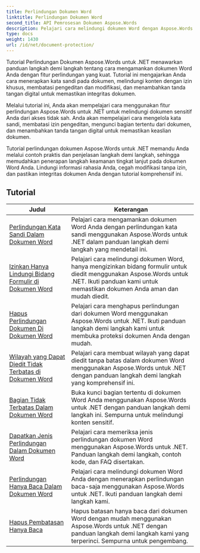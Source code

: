 ```yaml
---
title: Perlindungan Dokumen Word
linktitle: Perlindungan Dokumen Word
second_title: API Pemrosesan Dokumen Aspose.Words
description: Pelajari cara melindungi dokumen Word dengan Aspose.Words untuk .NET. Tutorial ini akan memandu Anda melalui berbagai metode perlindungan, seperti mengunci perubahan, perlindungan kata sandi, membatasi akses ke elemen dokumen, dan banyak lagi.
type: docs
weight: 1430
url: /id/net/document-protection/
---
```

Tutorial Perlindungan Dokumen Aspose.Words untuk .NET menawarkan panduan langkah demi langkah tentang cara mengamankan dokumen Word Anda dengan fitur perlindungan yang kuat. Tutorial ini mengajarkan Anda cara menerapkan kata sandi pada dokumen, melindungi konten dengan izin khusus, membatasi pengeditan dan modifikasi, dan menambahkan tanda tangan digital untuk memastikan integritas dokumen.

Melalui tutorial ini, Anda akan mempelajari cara menggunakan fitur perlindungan Aspose.Words untuk .NET untuk melindungi dokumen sensitif Anda dari akses tidak sah. Anda akan mempelajari cara mengelola kata sandi, membatasi izin pengeditan, mengunci bagian tertentu dari dokumen, dan menambahkan tanda tangan digital untuk memastikan keaslian dokumen.

Tutorial perlindungan dokumen Aspose.Words untuk .NET memandu Anda melalui contoh praktis dan penjelasan langkah demi langkah, sehingga memudahkan penerapan langkah keamanan tingkat lanjut pada dokumen Word Anda. Lindungi informasi rahasia Anda, cegah modifikasi tanpa izin, dan pastikan integritas dokumen Anda dengan tutorial komprehensif ini.

 ## Tutorial
| Judul | Keterangan |
| --- | --- |
| [Perlindungan Kata Sandi Dalam Dokumen Word](./password-protection/) | Pelajari cara mengamankan dokumen Word Anda dengan perlindungan kata sandi menggunakan Aspose.Words untuk .NET dalam panduan langkah demi langkah yang mendetail ini. |
| [Izinkan Hanya Lindungi Bidang Formulir di Dokumen Word](./allow-only-form-fields-protect/) | Pelajari cara melindungi dokumen Word, hanya mengizinkan bidang formulir untuk diedit menggunakan Aspose.Words untuk .NET. Ikuti panduan kami untuk memastikan dokumen Anda aman dan mudah diedit. |
| [Hapus Perlindungan Dokumen Di Dokumen Word](./remove-document-protection/) | Pelajari cara menghapus perlindungan dari dokumen Word menggunakan Aspose.Words untuk .NET. Ikuti panduan langkah demi langkah kami untuk membuka proteksi dokumen Anda dengan mudah. |
| [Wilayah yang Dapat Diedit Tidak Terbatas di Dokumen Word](./unrestricted-editable-regions/) | Pelajari cara membuat wilayah yang dapat diedit tanpa batas dalam dokumen Word menggunakan Aspose.Words untuk .NET dengan panduan langkah demi langkah yang komprehensif ini. |
| [Bagian Tidak Terbatas Dalam Dokumen Word](./unrestricted-section/) | Buka kunci bagian tertentu di dokumen Word Anda menggunakan Aspose.Words untuk .NET dengan panduan langkah demi langkah ini. Sempurna untuk melindungi konten sensitif. |
| [Dapatkan Jenis Perlindungan Dalam Dokumen Word](./get-protection-type/) | Pelajari cara memeriksa jenis perlindungan dokumen Word menggunakan Aspose.Words untuk .NET. Panduan langkah demi langkah, contoh kode, dan FAQ disertakan. |
| [Perlindungan Hanya Baca Dalam Dokumen Word](./read-only-protection/) | Pelajari cara melindungi dokumen Word Anda dengan menerapkan perlindungan baca-saja menggunakan Aspose.Words untuk .NET. Ikuti panduan langkah demi langkah kami. |
| [Hapus Pembatasan Hanya Baca](./remove-read-only-restriction/) | Hapus batasan hanya baca dari dokumen Word dengan mudah menggunakan Aspose.Words untuk .NET dengan panduan langkah demi langkah kami yang terperinci. Sempurna untuk pengembang. |